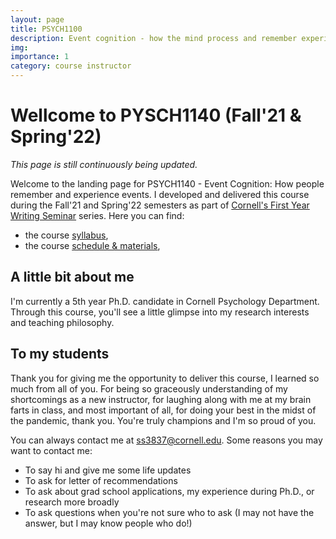 ```yaml
---
layout: page
title: PSYCH1100
description: Event cognition - how the mind process and remember experience
img: 
importance: 1
category: course instructor
---
```


# Wellcome to PYSCH1140 (Fall'21 & Spring'22)
*This page is still continuously being updated.*

Welcome to the landing page for PSYCH1140 - Event Cognition: How people remember and experience events. I developed and delivered this course during the Fall'21 and Spring'22 semesters as part of [Cornell's First Year Writing Seminar](https://knight.as.cornell.edu/fws-guidelines) series. Here you can find: 

- the course [syllabus](/assets/psych1140/syllabus),
- the course [schedule & materials](/assets/psych1140/schedule),

## A little bit about me

I'm currently a 5th year Ph.D. candidate in Cornell Psychology Department. Through this course, you'll see a little glimpse into my research interests and teaching philosophy.

## To my students 

Thank you for giving me the opportunity to deliver this course, I learned so much from all of you. For being so graceously understanding of my shortcomings as a new instructor, for laughing along with me at my brain farts in class, and most important of all, for doing your best in the midst of the pandemic, thank you. You're truly champions and I'm so proud of you. 

You can always contact me at <ss3837@cornell.edu>. Some reasons you may want to contact me: 
- To say hi and give me some life updates
- To ask for letter of recommendations 
- To ask about grad school applications, my experience during Ph.D., or research more broadly 
- To ask questions when you're not sure who to ask (I may not have the answer, but I may know people who do!)
